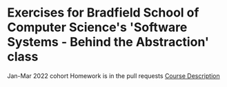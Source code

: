 # Exercises for Bradfield School of Computer Science's 'Software Systems - Behind the Abstraction' class

Jan-Mar 2022 cohort
Homework is in the pull requests
[Course Description](https://bradfieldcs.com/courses/ssba/)
